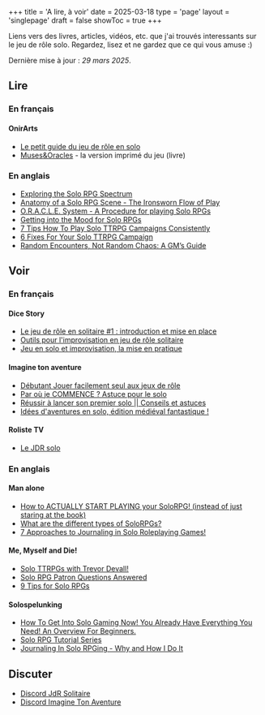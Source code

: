 +++
title = 'A lire, à voir'
date = 2025-03-18
type = 'page'
layout = 'singlepage'
draft = false
showToc = true
+++

Liens vers des livres, articles, vidéos, etc. que j'ai trouvés interessants sur le jeu de rôle solo. Regardez, lisez et ne gardez que ce qui vous amuse :) 

Dernière mise à jour : _29 mars 2025_.

## Lire
### En français
#### OnirArts
- [Le petit guide du jeu de rôle en solo](https://www.onirarts.com/solo/)
- [Muses&Oracles](https://www.onirarts.com/Muses&Oracles/) - la version imprimé du jeu (livre)
### En anglais
- [Exploring the Solo RPG Spectrum](https://soloist.substack.com/p/exploring-the-solo-rpg-spectrum)
- [Anatomy of a Solo RPG Scene - The Ironsworn Flow of Play](https://croakerrpgs.substack.com/p/anatomy-of-a-solo-rpg-scene-the-ironsworn)
- [O.R.A.C.L.E. System - A Procedure for playing Solo RPGs](https://croakerrpgs.substack.com/p/oracle-system-a-procedure-for-playing)
- [Getting into the Mood for Solo RPGs](https://croakerrpgs.substack.com/p/getting-into-the-mood-for-solo-rpgs)
- [7 Tips How To Play Solo TTRPG Campaigns Consistently](https://radioactivecarrot.substack.com/p/7-advises-how-to-play-ttrpg-campaigns)
- [6 Fixes For Your Solo TTRPG Campaign](https://castlegrief.substack.com/p/6-fixes-for-your-solo-ttrpg-campaign)
- [Random Encounters, Not Random Chaos: A GM’s Guide](https://www.domainofmanythings.com/blog/random-encounters-not-random-chaos-a-gms-guide)

## Voir
### En français
#### Dice Story
- [Le jeu de rôle en solitaire #1 : introduction et mise en place](https://youtu.be/RlzYwv_aN8Q)
- [Outils pour l'improvisation en jeu de rôle solitaire](https://youtu.be/jsftpp-zCHQ)
- [Jeu en solo et improvisation, la mise en pratique](https://youtu.be/GuSKK3Rkpe4)
#### Imagine ton aventure
- [Débutant Jouer facilement seul aux jeux de rôle](https://youtu.be/ZsZjD4n_Fwo)
- [Par où je COMMENCE ? Astuce pour le solo](https://youtu.be/j_LNEMmlyng)
- [Réussir à lancer son premier solo || Conseils et astuces](https://youtu.be/FRs2HeNPCmU)
- [Idées d'aventures en solo, édition médiéval fantastique !](https://youtu.be/XvYQF--LEAU)
#### Roliste TV
- [Le JDR solo](https://youtu.be/tSGPFYQk458)

### En anglais
#### Man alone
- [How to ACTUALLY START PLAYING your SoloRPG! (instead of just staring at the book)](https://youtu.be/mFoBKPggLRk)
- [What are the different types of SoloRPGs?](https://youtu.be/zOuuX3MwBDA)
- [7 Approaches to Journaling in Solo Roleplaying Games!](https://youtu.be/_krWQlYqbzY)
#### Me, Myself and Die!
- [Solo TTRPGs with Trevor Devall!](https://youtu.be/p7WBf46C1pU)
- [Solo RPG Patron Questions Answered](https://youtu.be/OcSXxZ1T9wU)
- [9 Tips for Solo RPGs](https://youtu.be/dgVtt8jC2aA)
#### Solospelunking
- [How To Get Into Solo Gaming Now! You Already Have Everything You Need! An Overview For Beginners.](https://youtu.be/V0G_Eq425Ms)
- [Solo RPG Tutorial Series](https://youtube.com/playlist?list=PLTzJMrmw0lW8ABZrd8J8kVOjY2KHmfORD&feature=shared)
- [Journaling In Solo RPGing - Why and How I Do It](https://youtu.be/p-hBOzudRcc)

## Discuter
- [Discord JdR Solitaire](https://discord.com/invite/pp7Hf7a)
- [Discord Imagine Ton Aventure](https://discord.com/invite/bbxXX9TwRq)